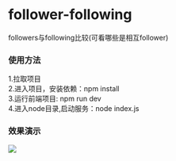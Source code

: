# follower-following
followers与following比较(可看哪些是相互follower)


### 使用方法
<div>1.拉取项目</div>
<div>2.进入项目，安装依赖：npm install</div>
<div>3.运行前端项目: npm run dev</div>
<div>4.进入node目录,启动服务：node index.js</div>


### 效果演示

<div>
  <img src="https://github.com/wuufeii/followers-following/blob/master/src/assets/img/demo.png"/>
</div>
